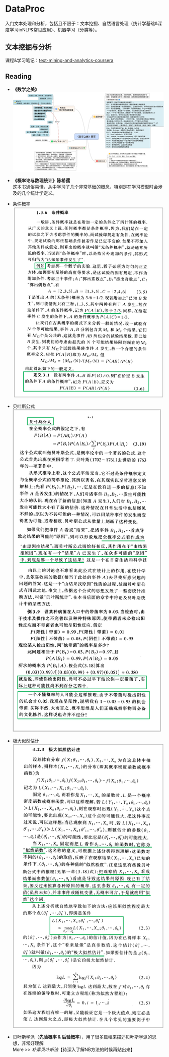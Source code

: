 # DataProc
入门文本处理和分析，包括且不限于：文本挖掘、自然语言处理（统计学基础&深度学习inNLP&常见应用）、机器学习（分类等）。

## 文本挖掘与分析
课程&学习笔记：[text-mining-and-analytics-coursera](./text-mining-and-analytics-coursera/README.md)

## Reading
- **《数学之美》**  
![数学之美_notes_20190301](./graph/数学之美_20190301.png)

- **《概率论与数理统计》陈希孺**  
这本书通俗易懂，从中学习了几个非常基础的概念，特别是在学习模型时会涉及的几个统计学定义。
 - 条件概率  
 ![条件概率](./graph/条件概率.png)
 - 贝叶斯公式  
 ![贝叶斯公式](./graph/贝叶斯公式.png)
 - 极大似然估计  
 ![极大似然估计](./graph/极大似然估计.png)
 - 贝叶斯学派（**先验概率 & 后验概率**），用了很多篇幅来描述贝叶斯学派的思想，非常好理解  
 More >> *朴素贝叶斯法*【待深入了解NB方法的时候再贴出来】

